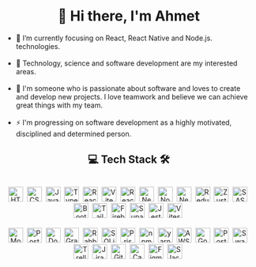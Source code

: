 <h1 align="center">👋 Hi there, I'm Ahmet</h1>

<ul>
  <li>🎯 I’m currently focusing on React, React Native and Node.js. technologies.</li>
  <br/>
  <li>🔭 Technology, science and software development are my interested areas.</li>
  <br/>
  <li>💞️ I'm someone who is passionate about software and loves to create and develop new projects. I love teamwork and believe we can achieve great things with my team.</li>
  <br/>
  <li>⚡ I'm progressing on software development as a highly motivated, disciplined and determined person.</li>
</ul>

<h2 align="center">💻 Tech Stack 🛠️</h2>
<br/>

<div align="center">
        <img src="https://cdn.jsdelivr.net/gh/devicons/devicon/icons/html5/html5-original.svg" alt="HTML5" width="30" height="30"/>&nbsp;
        <img src="https://cdn.jsdelivr.net/gh/devicons/devicon/icons/css3/css3-original.svg" alt="CSS3" width="30" height="30"/>&nbsp;
        <img src="https://cdn.jsdelivr.net/gh/devicons/devicon/icons/javascript/javascript-original.svg" alt="Javascript" width="30" height="30"/>&nbsp;
        <img src="https://cdn.jsdelivr.net/gh/devicons/devicon/icons/typescript/typescript-original.svg" alt="Typescript" width="30" height="30"/>&nbsp;
        <img src="https://cdn.jsdelivr.net/gh/devicons/devicon@latest/icons/react/react-original.svg" alt="React" width="30" height="30"/>&nbsp;
        <img src="https://cdn.jsdelivr.net/gh/devicons/devicon@latest/icons/vitejs/vitejs-original.svg" alt="Vite" width="30" height="30" />&nbsp;
        <img src="https://cdn.jsdelivr.net/gh/devicons/devicon@latest/icons/reactnative/reactnative-original-wordmark.svg" alt="React Native" width="30" height="30"/>&nbsp;
        <img src="https://cdn.jsdelivr.net/gh/devicons/devicon@latest/icons/nextjs/nextjs-original.svg" alt="Next.js" width="30" height="30"/>&nbsp;
        <img src="https://cdn.jsdelivr.net/gh/devicons/devicon@latest/icons/nodejs/nodejs-original.svg" alt="Node.js" width="30" height="30"/>&nbsp;  
        <img src="https://cdn.jsdelivr.net/gh/devicons/devicon@latest/icons/nestjs/nestjs-original.svg" alt="Nest.js" width="30" height="30"/>&nbsp;
        <img src="https://cdn.jsdelivr.net/gh/devicons/devicon/icons/redux/redux-original.svg" alt="Redux" width="30" height="30"/>&nbsp;
        <img src="https://cdn.jsdelivr.net/gh/devicons/devicon@latest/icons/zustand/zustand-original.svg" alt="Zustand" width="30" height="30"/>&nbsp;
        <img src="https://cdn.jsdelivr.net/gh/devicons/devicon/icons/sass/sass-original.svg" alt="SASS" width="30" height="30"/>&nbsp;
        <img src="https://cdn.jsdelivr.net/gh/devicons/devicon/icons/bootstrap/bootstrap-original.svg" alt="Bootstrap" width="30" height="30"/>&nbsp;
        <img src="https://cdn.jsdelivr.net/gh/devicons/devicon@latest/icons/tailwindcss/tailwindcss-original.svg" alt="Tailwind CSS" width="30" height="30"/>&nbsp;
        <img src="https://cdn.jsdelivr.net/gh/devicons/devicon@latest/icons/firebase/firebase-original.svg" alt="Firebase" width="30" height="30"/>&nbsp;
        <img src="https://cdn.jsdelivr.net/gh/devicons/devicon@latest/icons/supabase/supabase-original.svg" alt="Supabase" width="30" height="30"/>&nbsp;
        <img src="https://cdn.jsdelivr.net/gh/devicons/devicon@latest/icons/jest/jest-plain.svg" alt="Jest" width="30" height="30"/>&nbsp;
        <img src="https://cdn.jsdelivr.net/gh/devicons/devicon@latest/icons/vitest/vitest-original.svg" alt="Vitest" width="30" height="30"/>&nbsp;
</div>

<br/>

<div align="center">
        <img src="https://cdn.jsdelivr.net/gh/devicons/devicon@latest/icons/mongodb/mongodb-original.svg" alt="MongoDB" width="30" height="30"/>&nbsp;
        <img src="https://cdn.jsdelivr.net/gh/devicons/devicon@latest/icons/postgresql/postgresql-original.svg" alt="PostgreSQL" width="30" height="30"/>&nbsp;
        <img src="https://cdn.jsdelivr.net/gh/devicons/devicon@latest/icons/docker/docker-plain.svg" alt="Docker" width="30" height="30"/>&nbsp;
        <img src="https://cdn.jsdelivr.net/gh/devicons/devicon@latest/icons/graphql/graphql-plain.svg" alt="GraphQL" width="30" height="30"/>&nbsp;
        <img src="https://cdn.jsdelivr.net/gh/devicons/devicon@latest/icons/rabbitmq/rabbitmq-original.svg" alt="RabbitMQ" width="30" height="30"/>&nbsp;
        <img src="https://cdn.jsdelivr.net/gh/devicons/devicon@latest/icons/sqlite/sqlite-original.svg" alt="SQLite" width="30" height="30" />&nbsp;
        <img src="https://cdn.jsdelivr.net/gh/devicons/devicon@latest/icons/prisma/prisma-original.svg" alt="Prisma" width="30" height="30"/>&nbsp;
        <img src="https://cdn.jsdelivr.net/gh/devicons/devicon@latest/icons/npm/npm-original-wordmark.svg" alt="npm" width="30" height="30"/>&nbsp;
        <img src="https://cdn.jsdelivr.net/gh/devicons/devicon@latest/icons/yarn/yarn-original.svg" alt="yarn" width="30" height="30"/>&nbsp;
        <img src="https://cdn.jsdelivr.net/gh/devicons/devicon@latest/icons/amazonwebservices/amazonwebservices-plain-wordmark.svg" alt="AWS" width="30" height="30"/>&nbsp;
        <img src="https://cdn.jsdelivr.net/gh/devicons/devicon@latest/icons/googlecloud/googlecloud-original.svg" alt="Google Cloud" width="30" height="30"/>&nbsp;
        <img src="https://cdn.jsdelivr.net/gh/devicons/devicon@latest/icons/postman/postman-original.svg" alt="Postman" width="30" height="30"/>&nbsp;
        <img src="https://cdn.jsdelivr.net/gh/devicons/devicon@latest/icons/swagger/swagger-original.svg" alt="Swagger" width="30" height="30"/>&nbsp;
        <img src="https://cdn.jsdelivr.net/gh/devicons/devicon@latest/icons/trello/trello-original.svg" alt="Trello" width="30" height="30"/>&nbsp;
        <img src="https://cdn.jsdelivr.net/gh/devicons/devicon/icons/jira/jira-original.svg" alt="Jira" width="30" height="30"/>&nbsp;
        <img src="https://cdn.jsdelivr.net/gh/devicons/devicon@latest/icons/git/git-original.svg" alt="Git" width="30" height="30"/>&nbsp;
        <img src="https://cdn.jsdelivr.net/gh/devicons/devicon@latest/icons/canva/canva-original.svg" alt="Canva" width="30" height="30"/>&nbsp;
        <img src="https://cdn.jsdelivr.net/gh/devicons/devicon/icons/figma/figma-original.svg" alt="Figma" width="30" height="30"/>&nbsp;
        <img src="https://cdn.jsdelivr.net/gh/devicons/devicon@latest/icons/slack/slack-original.svg" alt="Slack" width="30" height="30"/>&nbsp;
</div>
